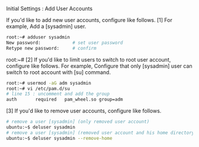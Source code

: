 Initial Settings : Add User Accounts
 	
If you'd like to add new user accounts, configure like follows.
[1]	For example, Add a [sysadmin] user.
```sh
root:~# adduser sysadmin
New password:            # set user password
Retype new password:     # confirm
```
root:~#
[2]	If you'd like to limit users to switch to root user account, configure like follows.
For example, Configure that only [sysadmin] user can switch to root account with [su] command.
```sh
root:~# usermod -aG adm sysadmin
root:~# vi /etc/pam.d/su
# line 15 : uncomment and add the group
auth       required   pam_wheel.so group=adm
```
[3]	If you'd like to remove user accounts, configure like follows.
```sh
# remove a user [sysadmin] (only removed user account)
ubuntu:~$ deluser sysadmin
# remove a user [sysadmin] (removed user account and his home directory)
ubuntu:~$ deluser sysadmin --remove-home
```